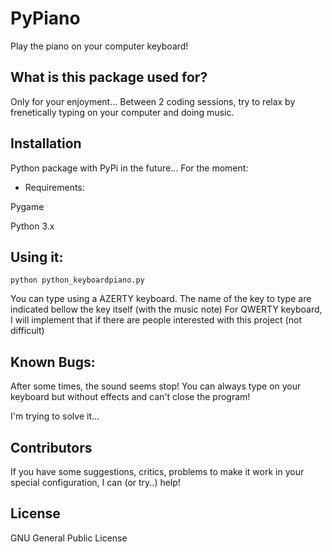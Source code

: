 PyPiano
=======
Play the piano on your computer keyboard!

## What is this package used for?

Only for your enjoyment... Between 2 coding sessions, try to relax by frenetically typing on your computer and doing music.

## Installation

Python package with PyPi in the future...
For the moment:

* Requirements:

Pygame 

Python 3.x

## Using it:

`python python_keyboardpiano.py`

You can type using a AZERTY keyboard.
The name of the key to type are indicated bellow the key itself (with the music note)
For QWERTY keyboard, I will implement that if there are people interested with this project (not difficult)

## Known Bugs:

After some times, the sound seems stop! You can always type on your keyboard but without effects and can't close the program!

I'm trying to solve it...

## Contributors

If you have some suggestions, critics, problems to make it work in your special configuration, I can (or try..) help!

## License

GNU General Public License